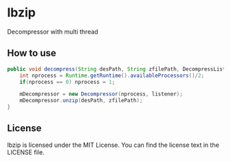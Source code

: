 # lbzip

Decompressor with multi thread

## How to use

```java
public void decompress(String desPath, String zfilePath, DecompressListener listener) {
    int nprocess = Runtime.getRuntime().availableProcessors()/2;
    if(nprocess == 0) nprocess = 1;

    mDecompressor = new Decompressor(nprocess, listener);
    mDecompressor.unzip(desPath, zfilePath);
}
```

## License

lbzip is licensed under the MIT License. You can find the license text in the LICENSE file.
